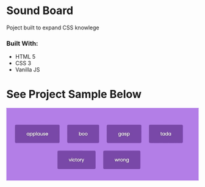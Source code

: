 # Sound Board

Poject built to expand CSS knowlege


### Built With:
* HTML 5
* CSS 3
* Vanilla JS

# See Project Sample Below

![sample](./images/css-project-9.gif)